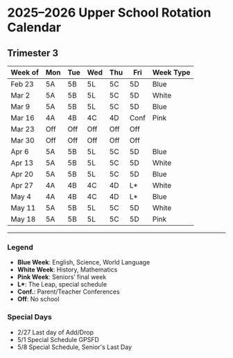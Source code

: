 # 2025–2026 Upper School Rotation Calendar  
## Trimester 3

| Week of | Mon | Tue | Wed | Thu | Fri  | Week Type |
|---------|-----|-----|-----|-----|------|-----------|
| Feb 23  | 5A  | 5B  | 5L  | 5C  | 5D   | Blue      |
| Mar 2   | 5A  | 5B  | 5L  | 5C  | 5D   | White     |
| Mar 9   | 5A  | 5B  | 5L  | 5C  | 5D   | Blue      |
| Mar 16  | 4A  | 4B  | 4C  | 4D  | Conf | Pink      |
| Mar 23  | Off | Off | Off | Off | Off  |           |
| Mar 30  | Off | Off | Off | Off | Off  |           |
| Apr 6   | 5A  | 5B  | 5L  | 5C  | 5D   | Blue      |
| Apr 13  | 5A  | 5B  | 5L  | 5C  | 5D   | White     |
| Apr 20  | 5A  | 5B  | 5L  | 5C  | 5D   | Blue      |
| Apr 27  | 4A  | 4B  | 4C  | 4D  | L*   | White     |
| May 4   | 4A  | 4B  | 4C  | 4D  | L*   | Blue      |
| May 11  | 5A  | 5B  | 5L  | 5C  | 5D   | White     |
| May 18  | 5A  | 5B  | 5L  | 5C  | 5D   | Pink      |

---

### Legend
- **Blue Week**: English, Science, World Language
- **White Week**: History, Mathematics
- **Pink Week**: Seniors’ final week
- **L\***: The Leap, special schedule
- **Conf.**: Parent/Teacher Conferences
- **Off**: No school

### Special Days
- 2/27 Last day of Add/Drop
- 5/1 Special Schedule GPSFD
- 5/8 Special Schedule, Senior's Last Day